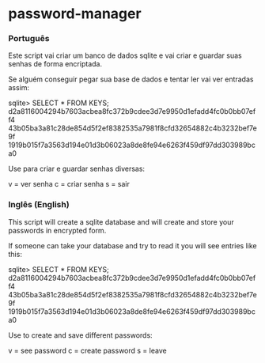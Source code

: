 # password-manager
<h3>Português</h3>

Este script vai criar um banco de dados sqlite e vai criar e guardar suas senhas de forma encriptada.

Se alguém conseguir pegar sua base de dados e tentar ler vai ver entradas assim:

sqlite> SELECT * FROM KEYS;
d2a8116004294b7603acbea8fc372b9cdee3d7e9950d1efadd4fc0b0bb07eff4
43b05ba3a81c28de854d5f2ef8382535a7981f8cfd32654882c4b3232bef7e9f
1919b015f7a3563d194e01d3b06023a8de8fe94e6263f459df97dd303989bca0

Use para criar e guardar senhas diversas:

v = ver senha
c = criar senha
s = sair

<h3>Inglês (English)</h3>

This script will create a sqlite database and will create and store your passwords in encrypted form.

If someone can take your database and try to read it you will see entries like this:

sqlite> SELECT * FROM KEYS;
d2a8116004294b7603acbea8fc372b9cdee3d7e9950d1efadd4fc0b0bb07eff4
43b05ba3a81c28de854d5f2ef8382535a7981f8cfd32654882c4b3232bef7e9f
1919b015f7a3563d194e01d3b06023a8de8fe94e6263f459df97dd303989bca0

Use to create and save different passwords:

v = see password
c = create password
s = leave